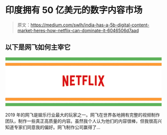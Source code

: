 # 印度拥有 50 亿美元的数字内容市场

> 原文：<https://medium.com/swlh/india-has-a-5b-digital-content-market-heres-how-netflix-can-dominate-it-6046506d7aad>

## 以下是网飞如何主宰它

![](img/edb8e5a6f954813bcd3d3440430e180a.png)

2019 年的网飞是娱乐行业最大的玩家之一。网飞在世界各地拥有完整的视频制作团队，制作一些真正高质量的内容。虽然我个人认为他们的内容很棒，但我很高兴知道专家们同意我的偏好。网飞制作公司赢得了…